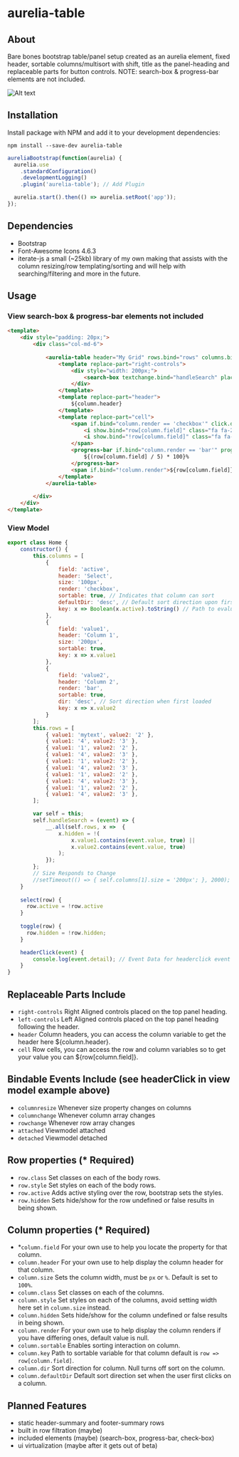 # aurelia-table

## About

Bare bones bootstrap table/panel setup created as an aurelia element, fixed header, sortable columns/multisort with shift, title as the panel-heading and replaceable parts for button controls. NOTE: search-box & progress-bar elements are not included.

![Alt text](http://i.imgur.com/4xWkIRT.png "Grid Image")

## Installation

Install package with NPM and add it to your development dependencies:

`npm install --save-dev aurelia-table`

```javascript
aureliaBootstrap(function(aurelia) {
  aurelia.use
    .standardConfiguration()
    .developmentLogging()
    .plugin('aurelia-table'); // Add Plugin

  aurelia.start().then(() => aurelia.setRoot('app'));
});
```

## Dependencies

- Bootstrap
- Font-Awesome Icons 4.6.3
- iterate-js a small (~25kb) library of my own making that assists with the column resizing/row templating/sorting and will help with searching/filtering and more in the future.

## Usage

### View search-box & progress-bar elements not included
```html
<template>
	<div style="padding: 20px;">
		<div class="col-md-6">
		
			<aurelia-table header="My Grid" rows.bind="rows" columns.bind="columns" headerclick.delegate="headerClick($event)">
				<template replace-part="right-controls">
					<div style="width: 200px;">
						<search-box textchange.bind="handleSearch" placeholder="Search me..."></search-box>
					</div>
				</template>
				<template replace-part="header">
					${column.header}
				</template>
				<template replace-part="cell">
					<span if.bind="column.render == 'checkbox'" click.delegate="select(row)">
                        <i show.bind="row[column.field]" class="fa fa-2x fa-check-square-o"></i>
                        <i show.bind="!row[column.field]" class="fa fa-2x fa-square-o"></i>
                    </span>
                    <progress-bar if.bind="column.render == 'bar'" progress.bind="row[column.field]" max="5">
                    	${(row[column.field] / 5) * 100}%
                    </progress-bar>
					<span if.bind="!column.render">${row[column.field]}</div>
				</template>
			</aurelia-table>
			
		</div>
	</div>
</template>
```

### View Model
```javascript
export class Home {
	constructor() {
		this.columns = [
			{ 
				field: 'active', 
				header: 'Select', 
				size: '100px', 
				render: 'checkbox', 
				sortable: true, // Indicates that column can sort
				defaultDir: 'desc', // Default sort direction upon first click
				key: x => Boolean(x.active).toString() // Path to evaluating column property
			},
			{ 
				field: 'value1', 
				header: 'Column 1', 
				size: '200px', 
				sortable: true,
				key: x => x.value1 
			},
			{ 
				field: 'value2', 
				header: 'Column 2', 
				render: 'bar', 
				sortable: true,
				dir: 'desc', // Sort direction when first loaded
				key: x => x.value2 
			}
		];
		this.rows = [
			{ value1: 'mytext', value2: '2' },
			{ value1: '4', value2: '3' },
			{ value1: '1', value2: '2' },
			{ value1: '4', value2: '3' },
			{ value1: '1', value2: '2' },
			{ value1: '4', value2: '3' },
			{ value1: '1', value2: '2' },
			{ value1: '4', value2: '3' },
			{ value1: '1', value2: '2' },
			{ value1: '4', value2: '3' },
		];

		var self = this;
		self.handleSearch = (event) => {
			__.all(self.rows, x =>  { 
				x.hidden = !(
					x.value1.contains(event.value, true) || 
					x.value2.contains(event.value, true)
				);
			});
		};
		// Size Responds to Change
		//setTimeout(() => { self.columns[1].size = '200px'; }, 2000);
	}
	
	select(row) {
	  row.active = !row.active
	}
	
	toggle(row) {
	  row.hidden = !row.hidden;
	}

	headerClick(event) {
		console.log(event.detail); // Event Data for headerclick event
	}
}
```

## Replaceable Parts Include
- `right-controls` Right Aligned controls placed on the top panel heading.
- `left-controls` Left Aligned controls placed on the top panel heading following the header.
- `header` Column headers, you can access the column variable to get the header here ${column.header}.
- `cell` Row cells, you can access the row and column variables so to get your value you can ${row[column.field]}.

## Bindable Events Include (see headerClick in view model example above)
- `columnresize` Whenever size property changes on columns
- `columnchange` Whenever column array changes
- `rowchange` Whenever row array changes
- `attached` Viewmodel attached
- `detached` Viewmodel detached

## Row properties (* Required)
- `row.class` Set classes on each of the body rows.
- `row.style` Set styles on each of the body rows.
- `row.active` Adds active styling over the row, bootstrap sets the styles.
- `row.hidden` Sets hide/show for the row undefined or false results in being shown.

## Column properties (* Required)
- *`column.field` For your own use to help you locate the property for that column.
- `column.header` For your own use to help display the column header for that column.
- `column.size` Sets the column width, must be `px` or `%`. Default is set to `100%`.
- `column.class` Set classes on each of the columns.
- `column.style` Set styles on each of the columns, avoid setting width here set in `column.size` instead.
- `column.hidden` Sets hide/show for the column undefined or false results in being shown.
- `column.render` For your own use to help display the column renders if you have differing ones, default value is null.
- `column.sortable` Enables sorting interaction on column.
- `column.key` Path to sortable variable for that column default is `row => row[column.field]`.
- `column.dir` Sort direction for column. Null turns off sort on the column.
- `column.defaultDir` Default sort direction set when the user first clicks on a column.


## Planned Features
- static header-summary and footer-summary rows
- built in row filtration (maybe)
- included elements (maybe) (search-box, progress-bar, check-box)
- ui virtualization (maybe after it gets out of beta)